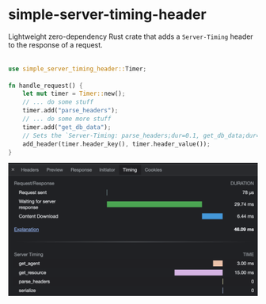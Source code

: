 # simple-server-timing-header

Lightweight zero-dependency Rust crate that adds a `Server-Timing` header to the response of a request.

```rust

use simple_server_timing_header::Timer;

fn handle_request() {
    let mut timer = Timer::new();
    // ... do some stuff
    timer.add("parse_headers");
    // ... do some more stuff
    timer.add("get_db_data");
    // Sets the `Server-Timing: parse_headers;dur=0.1, get_db_data;dur=0.2` header
    add_header(timer.header_key(), timer.header_value());
}
```

![Example of server-timing in Chrome dev tools](./image.png)
